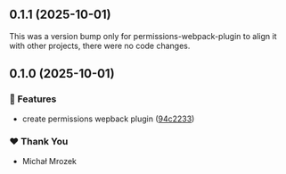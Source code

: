 ## 0.1.1 (2025-10-01)

This was a version bump only for permissions-webpack-plugin to align it with other projects, there were no code changes.

## 0.1.0 (2025-10-01)

### 🚀 Features

- create permissions wepback plugin ([94c2233](https://github.com/Michsior14/permissions-webpack-plugin/commit/94c2233))

### ❤️ Thank You

- Michał Mrozek